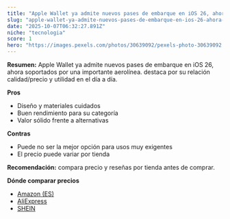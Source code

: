 ```yaml
---
title: "Apple Wallet ya admite nuevos pases de embarque en iOS 26, ahora soportados por una importante aerolínea."
slug: "apple-wallet-ya-admite-nuevos-pases-de-embarque-en-ios-26-ahora-soportados-por-u"
date: "2025-10-07T06:32:27.891Z"
niche: "tecnologia"
score: 1
hero: "https://images.pexels.com/photos/30639092/pexels-photo-30639092.jpeg?auto=compress&cs=tinysrgb&fit=crop&h=627&w=1200&auto=compress&cs=tinysrgb&w=1200&h=675&fit=crop"
---
```


**Resumen:** Apple Wallet ya admite nuevos pases de embarque en iOS 26, ahora soportados por una importante aerolínea. destaca por su relación calidad/precio y utilidad en el día a día.

**Pros**
- Diseño y materiales cuidados
- Buen rendimiento para su categoría
- Valor sólido frente a alternativas

**Contras**
- Puede no ser la mejor opción para usos muy exigentes
- El precio puede variar por tienda

**Recomendación:** compara precio y reseñas por tienda antes de comprar.

**Dónde comparar precios**
- [Amazon (ES)](https://www.amazon.es/s?k=Apple%20Wallet%20ya%20admite%20nuevos%20pases%20de%20embarque%20en%20iOS%2026%2C%20ahora%20soportados%20por%20una%20importante%20aerol%C3%ADnea.&tag=teknovashop25-21)
- [AliExpress](https://www.aliexpress.com/wholesale?SearchText=Apple%20Wallet%20ya%20admite%20nuevos%20pases%20de%20embarque%20en%20iOS%2026%2C%20ahora%20soportados%20por%20una%20importante%20aerol%C3%ADnea.)
- [SHEIN](https://www.shein.com/pdsearch/Apple%20Wallet%20ya%20admite%20nuevos%20pases%20de%20embarque%20en%20iOS%2026%2C%20ahora%20soportados%20por%20una%20importante%20aerol%C3%ADnea.)